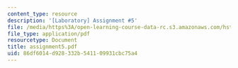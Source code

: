 ```yaml
---
content_type: resource
description: '[Laboratory] Assignment #5'
file: /media/https%3A/open-learning-course-data-rc.s3.amazonaws.com/hst-121-gastroenterology-fall-2005/86df6014d928332b541109931cbc75a4_assignment5.pdf
file_type: application/pdf
resourcetype: Document
title: assignment5.pdf
uid: 86df6014-d928-332b-5411-09931cbc75a4
---
```

